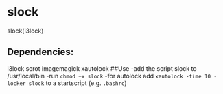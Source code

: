 # slock
slock(i3lock)

## Dependencies:
 i3lock scrot imagemagick xautolock
##Use
-add the script slock to /usr/local/bin 
-run `chmod +x slock`
-for autolock add `xautolock -time 10 -locker slock` to a startscript (e.g. `.bashrc`)

